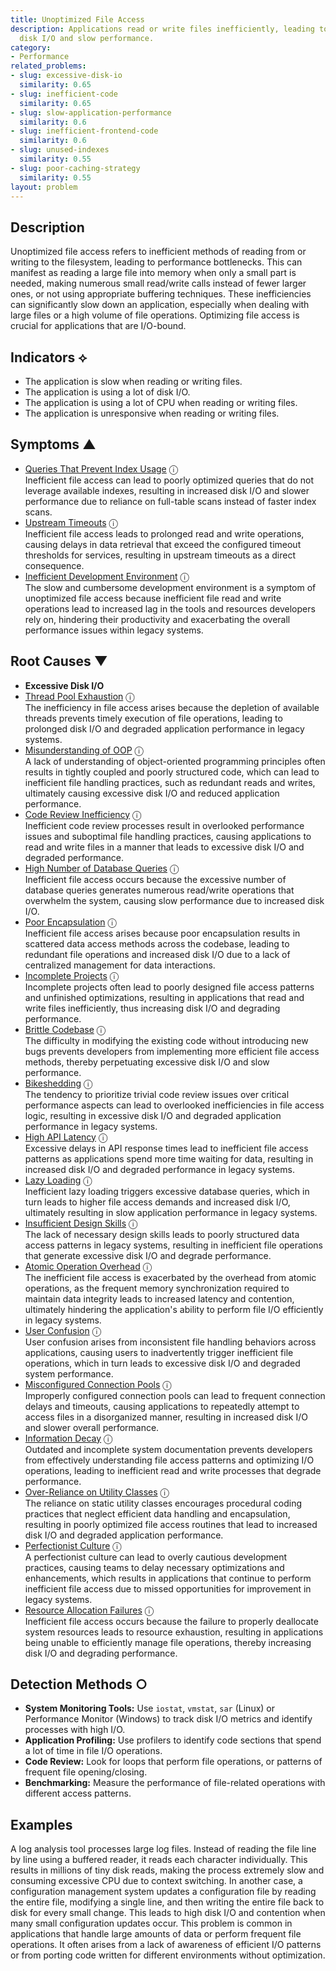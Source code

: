 ```yaml
---
title: Unoptimized File Access
description: Applications read or write files inefficiently, leading to excessive
  disk I/O and slow performance.
category:
- Performance
related_problems:
- slug: excessive-disk-io
  similarity: 0.65
- slug: inefficient-code
  similarity: 0.65
- slug: slow-application-performance
  similarity: 0.6
- slug: inefficient-frontend-code
  similarity: 0.6
- slug: unused-indexes
  similarity: 0.55
- slug: poor-caching-strategy
  similarity: 0.55
layout: problem
---
```


## Description
Unoptimized file access refers to inefficient methods of reading from or writing to the filesystem, leading to performance bottlenecks. This can manifest as reading a large file into memory when only a small part is needed, making numerous small read/write calls instead of fewer larger ones, or not using appropriate buffering techniques. These inefficiencies can significantly slow down an application, especially when dealing with large files or a high volume of file operations. Optimizing file access is crucial for applications that are I/O-bound.

## Indicators ⟡
- The application is slow when reading or writing files.
- The application is using a lot of disk I/O.
- The application is using a lot of CPU when reading or writing files.
- The application is unresponsive when reading or writing files.

## Symptoms ▲
- [Queries That Prevent Index Usage](queries-that-prevent-index-usage.md) <span class="info-tooltip" title="Confidence: 0.368, Strength: 0.704">ⓘ</span>
<br/>  Inefficient file access can lead to poorly optimized queries that do not leverage available indexes, resulting in increased disk I/O and slower performance due to reliance on full-table scans instead of faster index scans.
- [Upstream Timeouts](upstream-timeouts.md) <span class="info-tooltip" title="Confidence: 0.352, Strength: 0.536">ⓘ</span>
<br/>  Inefficient file access leads to prolonged read and write operations, causing delays in data retrieval that exceed the configured timeout thresholds for services, resulting in upstream timeouts as a direct consequence.
- [Inefficient Development Environment](inefficient-development-environment.md) <span class="info-tooltip" title="Confidence: 0.350, Strength: 0.613">ⓘ</span>
<br/>  The slow and cumbersome development environment is a symptom of unoptimized file access because inefficient file read and write operations lead to increased lag in the tools and resources developers rely on, hindering their productivity and exacerbating the overall performance issues within legacy systems.

## Root Causes ▼
- **Excessive Disk I/O**
- [Thread Pool Exhaustion](thread-pool-exhaustion.md) <span class="info-tooltip" title="Confidence: 0.363, Strength: 0.859">ⓘ</span>
<br/>  The inefficiency in file access arises because the depletion of available threads prevents timely execution of file operations, leading to prolonged disk I/O and degraded application performance in legacy systems.
- [Misunderstanding of OOP](misunderstanding-of-oop.md) <span class="info-tooltip" title="Confidence: 0.360, Strength: 0.930">ⓘ</span>
<br/>  A lack of understanding of object-oriented programming principles often results in tightly coupled and poorly structured code, which can lead to inefficient file handling practices, such as redundant reads and writes, ultimately causing excessive disk I/O and reduced application performance.
- [Code Review Inefficiency](code-review-inefficiency.md) <span class="info-tooltip" title="Confidence: 0.357, Strength: 0.882">ⓘ</span>
<br/>  Inefficient code review processes result in overlooked performance issues and suboptimal file handling practices, causing applications to read and write files in a manner that leads to excessive disk I/O and degraded performance.
- [High Number of Database Queries](high-number-of-database-queries.md) <span class="info-tooltip" title="Confidence: 0.353, Strength: 0.892">ⓘ</span>
<br/>  Inefficient file access occurs because the excessive number of database queries generates numerous read/write operations that overwhelm the system, causing slow performance due to increased disk I/O.
- [Poor Encapsulation](poor-encapsulation.md) <span class="info-tooltip" title="Confidence: 0.350, Strength: 0.908">ⓘ</span>
<br/>  Inefficient file access arises because poor encapsulation results in scattered data access methods across the codebase, leading to redundant file operations and increased disk I/O due to a lack of centralized management for data interactions.
- [Incomplete Projects](incomplete-projects.md) <span class="info-tooltip" title="Confidence: 0.346, Strength: 0.907">ⓘ</span>
<br/>  Incomplete projects often lead to poorly designed file access patterns and unfinished optimizations, resulting in applications that read and write files inefficiently, thus increasing disk I/O and degrading performance.
- [Brittle Codebase](brittle-codebase.md) <span class="info-tooltip" title="Confidence: 0.343, Strength: 0.917">ⓘ</span>
<br/>  The difficulty in modifying the existing code without introducing new bugs prevents developers from implementing more efficient file access methods, thereby perpetuating excessive disk I/O and slow performance.
- [Bikeshedding](bikeshedding.md) <span class="info-tooltip" title="Confidence: 0.339, Strength: 0.886">ⓘ</span>
<br/>  The tendency to prioritize trivial code review issues over critical performance aspects can lead to overlooked inefficiencies in file access logic, resulting in excessive disk I/O and degraded application performance in legacy systems.
- [High API Latency](high-api-latency.md) <span class="info-tooltip" title="Confidence: 0.334, Strength: 0.938">ⓘ</span>
<br/>  Excessive delays in API response times lead to inefficient file access patterns as applications spend more time waiting for data, resulting in increased disk I/O and degraded performance in legacy systems.
- [Lazy Loading](lazy-loading.md) <span class="info-tooltip" title="Confidence: 0.329, Strength: 0.892">ⓘ</span>
<br/>  Inefficient lazy loading triggers excessive database queries, which in turn leads to higher file access demands and increased disk I/O, ultimately resulting in slow application performance in legacy systems.
- [Insufficient Design Skills](insufficient-design-skills.md) <span class="info-tooltip" title="Confidence: 0.327, Strength: 0.918">ⓘ</span>
<br/>  The lack of necessary design skills leads to poorly structured data access patterns in legacy systems, resulting in inefficient file operations that generate excessive disk I/O and degrade performance.
- [Atomic Operation Overhead](atomic-operation-overhead.md) <span class="info-tooltip" title="Confidence: 0.326, Strength: 0.923">ⓘ</span>
<br/>  The inefficient file access is exacerbated by the overhead from atomic operations, as the frequent memory synchronization required to maintain data integrity leads to increased latency and contention, ultimately hindering the application's ability to perform file I/O efficiently in legacy systems.
- [User Confusion](user-confusion.md) <span class="info-tooltip" title="Confidence: 0.320, Strength: 0.891">ⓘ</span>
<br/>  User confusion arises from inconsistent file handling behaviors across applications, causing users to inadvertently trigger inefficient file operations, which in turn leads to excessive disk I/O and degraded system performance.
- [Misconfigured Connection Pools](misconfigured-connection-pools.md) <span class="info-tooltip" title="Confidence: 0.313, Strength: 0.864">ⓘ</span>
<br/>  Improperly configured connection pools can lead to frequent connection delays and timeouts, causing applications to repeatedly attempt to access files in a disorganized manner, resulting in increased disk I/O and slower overall performance.
- [Information Decay](information-decay.md) <span class="info-tooltip" title="Confidence: 0.312, Strength: 0.779">ⓘ</span>
<br/>  Outdated and incomplete system documentation prevents developers from effectively understanding file access patterns and optimizing I/O operations, leading to inefficient read and write processes that degrade performance.
- [Over-Reliance on Utility Classes](over-reliance-on-utility-classes.md) <span class="info-tooltip" title="Confidence: 0.308, Strength: 0.871">ⓘ</span>
<br/>  The reliance on static utility classes encourages procedural coding practices that neglect efficient data handling and encapsulation, resulting in poorly optimized file access routines that lead to increased disk I/O and degraded application performance.
- [Perfectionist Culture](perfectionist-culture.md) <span class="info-tooltip" title="Confidence: 0.306, Strength: 0.885">ⓘ</span>
<br/>  A perfectionist culture can lead to overly cautious development practices, causing teams to delay necessary optimizations and enhancements, which results in applications that continue to perform inefficient file access due to missed opportunities for improvement in legacy systems.
- [Resource Allocation Failures](resource-allocation-failures.md) <span class="info-tooltip" title="Confidence: 0.303, Strength: 0.811">ⓘ</span>
<br/>  Inefficient file access occurs because the failure to properly deallocate system resources leads to resource exhaustion, resulting in applications being unable to efficiently manage file operations, thereby increasing disk I/O and degrading performance.

## Detection Methods ○

- **System Monitoring Tools:** Use `iostat`, `vmstat`, `sar` (Linux) or Performance Monitor (Windows) to track disk I/O metrics and identify processes with high I/O.
- **Application Profiling:** Use profilers to identify code sections that spend a lot of time in file I/O operations.
- **Code Review:** Look for loops that perform file operations, or patterns of frequent file opening/closing.
- **Benchmarking:** Measure the performance of file-related operations with different access patterns.

## Examples
A log analysis tool processes large log files. Instead of reading the file line by line using a buffered reader, it reads each character individually. This results in millions of tiny disk reads, making the process extremely slow and consuming excessive CPU due to context switching. In another case, a configuration management system updates a configuration file by reading the entire file, modifying a single line, and then writing the entire file back to disk for every small change. This leads to high disk I/O and contention when many small configuration updates occur. This problem is common in applications that handle large amounts of data or perform frequent file operations. It often arises from a lack of awareness of efficient I/O patterns or from porting code written for different environments without optimization.

